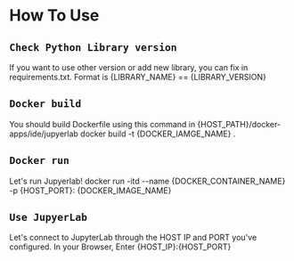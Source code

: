 # How To Use

## `Check Python Library version`

If you want to use other version or add new library, you can fix in requirements.txt.
Format is {LIBRARY_NAME} == {LIBRARY_VERSION}

## `Docker build`

You should build Dockerfile using this command in {HOST_PATH}/docker-apps/ide/jupyerlab
docker build -t {DOCKER_IAMGE_NAME} .


## `Docker run`

Let's run Jupyerlab!
docker run -itd --name {DOCKER_CONTAINER_NAME} -p {HOST_PORT}: {DOCKER_IMAGE_NAME}

## `Use JupyerLab`

Let's connect to JupyterLab through the HOST IP and PORT you've configured.
In your Browser, Enter {HOST_IP}:{HOST_PORT}